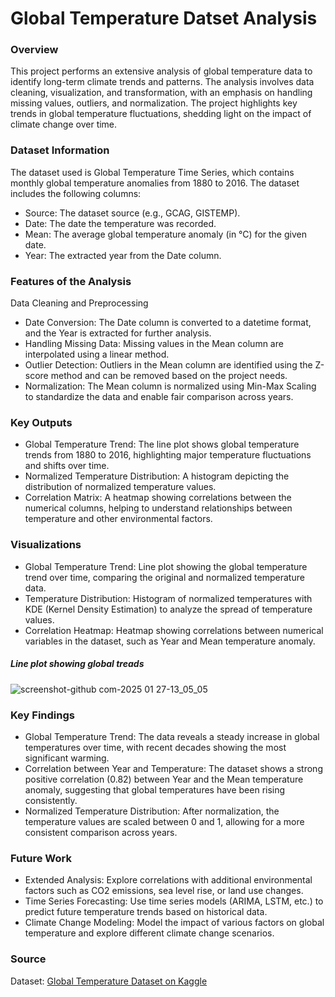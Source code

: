 # Global Temperature Datset Analysis

### Overview

This project performs an extensive analysis of global temperature data to identify long-term climate trends and patterns. The analysis involves data cleaning, visualization, and transformation, with an emphasis on handling missing values, outliers, and normalization. The project highlights key trends in global temperature fluctuations, shedding light on the impact of climate change over time.

### Dataset Information

The dataset used is Global Temperature Time Series, which contains monthly global temperature anomalies from 1880 to 2016. The dataset includes the following columns:

- Source: The dataset source (e.g., GCAG, GISTEMP).
- Date: The date the temperature was recorded.
- Mean: The average global temperature anomaly (in °C) for the given date.
- Year: The extracted year from the Date column.

### Features of the Analysis

Data Cleaning and Preprocessing
- Date Conversion: The Date column is converted to a datetime format, and the Year is extracted for further analysis.
- Handling Missing Data: Missing values in the Mean column are interpolated using a linear method.
- Outlier Detection: Outliers in the Mean column are identified using the Z-score method and can be removed based on the project needs.
- Normalization: The Mean column is normalized using Min-Max Scaling to standardize the data and enable fair comparison across years.

### Key Outputs

- Global Temperature Trend: The line plot shows global temperature trends from 1880 to 2016, highlighting major temperature fluctuations and shifts over time.
- Normalized Temperature Distribution: A histogram depicting the distribution of normalized temperature values.
- Correlation Matrix: A heatmap showing correlations between the numerical columns, helping to understand relationships between temperature and other environmental factors.

### Visualizations

- Global Temperature Trend: Line plot showing the global temperature trend over time, comparing the original and normalized temperature data.
- Temperature Distribution: Histogram of normalized temperatures with KDE (Kernel Density Estimation) to analyze the spread of temperature values.
- Correlation Heatmap: Heatmap showing correlations between numerical variables in the dataset, such as Year and Mean temperature anomaly.

##### Line plot showing global treads

![screenshot-github com-2025 01 27-13_05_05](https://github.com/user-attachments/assets/36eaa380-1a35-4d8c-b79d-a85226a9571b)

### Key Findings

- Global Temperature Trend: The data reveals a steady increase in global temperatures over time, with recent decades showing the most significant warming.
- Correlation between Year and Temperature: The dataset shows a strong positive correlation (0.82) between Year and the Mean temperature anomaly, suggesting that global temperatures have been rising consistently.
- Normalized Temperature Distribution: After normalization, the temperature values are scaled between 0 and 1, allowing for a more consistent comparison across years.

### Future Work

- Extended Analysis: Explore correlations with additional environmental factors such as CO2 emissions, sea level rise, or land use changes.
- Time Series Forecasting: Use time series models (ARIMA, LSTM, etc.) to predict future temperature trends based on historical data.
- Climate Change Modeling: Model the impact of various factors on global temperature and explore different climate change scenarios.

### Source

Dataset: [Global Temperature Dataset on Kaggle](https://www.kaggle.com/datasets/ianpetrustan/global-temperature-time-series)
